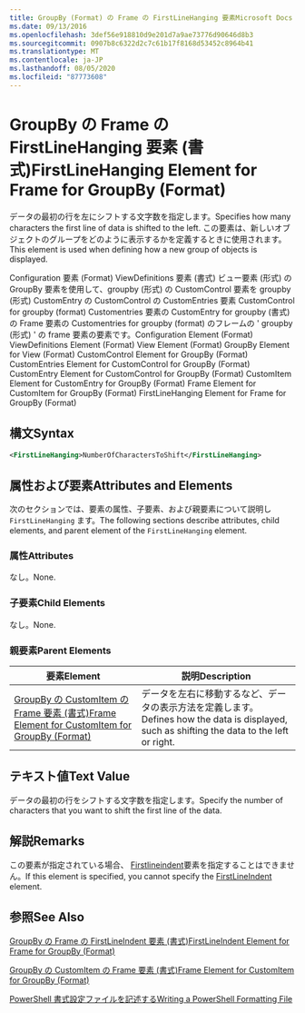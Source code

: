 ```yaml
---
title: GroupBy (Format) の Frame の FirstLineHanging 要素Microsoft Docs
ms.date: 09/13/2016
ms.openlocfilehash: 3def56e918810d9e201d7a9ae73776d90646d8b3
ms.sourcegitcommit: 0907b8c6322d2c7c61b17f8168d53452c8964b41
ms.translationtype: MT
ms.contentlocale: ja-JP
ms.lasthandoff: 08/05/2020
ms.locfileid: "87773608"
---
```

# <a name="firstlinehanging-element-for-frame-for-groupby-format"></a><span data-ttu-id="d6a2e-102">GroupBy の Frame の FirstLineHanging 要素 (書式)</span><span class="sxs-lookup"><span data-stu-id="d6a2e-102">FirstLineHanging Element for Frame for GroupBy (Format)</span></span>

<span data-ttu-id="d6a2e-103">データの最初の行を左にシフトする文字数を指定します。</span><span class="sxs-lookup"><span data-stu-id="d6a2e-103">Specifies how many characters the first line of data is shifted to the left.</span></span> <span data-ttu-id="d6a2e-104">この要素は、新しいオブジェクトのグループをどのように表示するかを定義するときに使用されます。</span><span class="sxs-lookup"><span data-stu-id="d6a2e-104">This element is used when defining how a new group of objects is displayed.</span></span>

<span data-ttu-id="d6a2e-105">Configuration 要素 (Format) ViewDefinitions 要素 (書式) ビュー要素 (形式) の GroupBy 要素を使用して、groupby (形式) の CustomControl 要素を groupby (形式) CustomEntry の CustomControl の CustomEntries 要素 CustomControl for groupby (format) Customentries 要素の CustomEntry for groupby (書式) の Frame 要素の Customentries for groupby (format) のフレームの ' groupby (形式) ' の frame 要素の要素です。</span><span class="sxs-lookup"><span data-stu-id="d6a2e-105">Configuration Element (Format) ViewDefinitions Element (Format) View Element (Format) GroupBy Element for View (Format) CustomControl Element for GroupBy (Format) CustomEntries Element for CustomControl for GroupBy (Format) CustomEntry Element for CustomControl for GroupBy (Format) CustomItem Element for CustomEntry for GroupBy (Format) Frame Element for CustomItem for GroupBy (Format) FirstLineHanging Element for Frame for GroupBy (Format)</span></span>

## <a name="syntax"></a><span data-ttu-id="d6a2e-106">構文</span><span class="sxs-lookup"><span data-stu-id="d6a2e-106">Syntax</span></span>

```xml
<FirstLineHanging>NumberOfCharactersToShift</FirstLineHanging>
```

## <a name="attributes-and-elements"></a><span data-ttu-id="d6a2e-107">属性および要素</span><span class="sxs-lookup"><span data-stu-id="d6a2e-107">Attributes and Elements</span></span>

<span data-ttu-id="d6a2e-108">次のセクションでは、要素の属性、子要素、および親要素について説明し `FirstLineHanging` ます。</span><span class="sxs-lookup"><span data-stu-id="d6a2e-108">The following sections describe attributes, child elements, and parent element of the `FirstLineHanging` element.</span></span>

### <a name="attributes"></a><span data-ttu-id="d6a2e-109">属性</span><span class="sxs-lookup"><span data-stu-id="d6a2e-109">Attributes</span></span>

<span data-ttu-id="d6a2e-110">なし。</span><span class="sxs-lookup"><span data-stu-id="d6a2e-110">None.</span></span>

### <a name="child-elements"></a><span data-ttu-id="d6a2e-111">子要素</span><span class="sxs-lookup"><span data-stu-id="d6a2e-111">Child Elements</span></span>

<span data-ttu-id="d6a2e-112">なし。</span><span class="sxs-lookup"><span data-stu-id="d6a2e-112">None.</span></span>

### <a name="parent-elements"></a><span data-ttu-id="d6a2e-113">親要素</span><span class="sxs-lookup"><span data-stu-id="d6a2e-113">Parent Elements</span></span>

|<span data-ttu-id="d6a2e-114">要素</span><span class="sxs-lookup"><span data-stu-id="d6a2e-114">Element</span></span>|<span data-ttu-id="d6a2e-115">説明</span><span class="sxs-lookup"><span data-stu-id="d6a2e-115">Description</span></span>|
|-------------|-----------------|
|[<span data-ttu-id="d6a2e-116">GroupBy の CustomItem の Frame 要素 (書式)</span><span class="sxs-lookup"><span data-stu-id="d6a2e-116">Frame Element for CustomItem for GroupBy (Format)</span></span>](./frame-element-for-customitem-for-groupby-format.md)|<span data-ttu-id="d6a2e-117">データを左右に移動するなど、データの表示方法を定義します。</span><span class="sxs-lookup"><span data-stu-id="d6a2e-117">Defines how the data is displayed, such as shifting the data to the left or right.</span></span>|

## <a name="text-value"></a><span data-ttu-id="d6a2e-118">テキスト値</span><span class="sxs-lookup"><span data-stu-id="d6a2e-118">Text Value</span></span>

<span data-ttu-id="d6a2e-119">データの最初の行をシフトする文字数を指定します。</span><span class="sxs-lookup"><span data-stu-id="d6a2e-119">Specify the number of characters that you want to shift the first line of the data.</span></span>

## <a name="remarks"></a><span data-ttu-id="d6a2e-120">解説</span><span class="sxs-lookup"><span data-stu-id="d6a2e-120">Remarks</span></span>

<span data-ttu-id="d6a2e-121">この要素が指定されている場合、 [Firstlineindent](./firstlineindent-element-for-frame-for-groupby-format.md)要素を指定することはできません。</span><span class="sxs-lookup"><span data-stu-id="d6a2e-121">If this element is specified, you cannot specify the [FirstLineIndent](./firstlineindent-element-for-frame-for-groupby-format.md) element.</span></span>

## <a name="see-also"></a><span data-ttu-id="d6a2e-122">参照</span><span class="sxs-lookup"><span data-stu-id="d6a2e-122">See Also</span></span>

[<span data-ttu-id="d6a2e-123">GroupBy の Frame の FirstLineIndent 要素 (書式)</span><span class="sxs-lookup"><span data-stu-id="d6a2e-123">FirstLineIndent Element for Frame for GroupBy (Format)</span></span>](./firstlineindent-element-for-frame-for-groupby-format.md)

[<span data-ttu-id="d6a2e-124">GroupBy の CustomItem の Frame 要素 (書式)</span><span class="sxs-lookup"><span data-stu-id="d6a2e-124">Frame Element for CustomItem for GroupBy (Format)</span></span>](./frame-element-for-customitem-for-groupby-format.md)

[<span data-ttu-id="d6a2e-125">PowerShell 書式設定ファイルを記述する</span><span class="sxs-lookup"><span data-stu-id="d6a2e-125">Writing a PowerShell Formatting File</span></span>](./writing-a-powershell-formatting-file.md)
